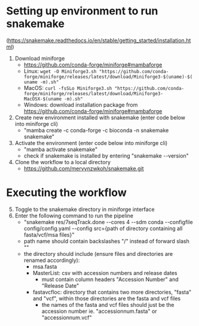 # Setting up environment to run snakemake 
(https://snakemake.readthedocs.io/en/stable/getting_started/installation.html)

1. Download miniforge
   * https://github.com/conda-forge/miniforge#mambaforge
   * Linux: `wget -O Miniforge3.sh "https://github.com/conda-forge/miniforge/releases/latest/download/Miniforge3-$(uname)-$(uname -m).sh"`
   * MacOS: `curl -fsSLo Miniforge3.sh "https://github.com/conda-forge/miniforge/releases/latest/download/Miniforge3-MacOSX-$(uname -m).sh"`
   * Windows: download installation package from https://github.com/conda-forge/miniforge#mambaforge
2. Create new environment installed with snakemake (enter code below into miniforge cli)
   - "mamba create -c conda-forge -c bioconda -n snakemake snakemake"
3. Activate the environment (enter code below into miniforge cli)
   - "mamba activate snakemake"
   - check if snakemake is installed by entering "snakemake --version"
4. Clone the workflow to a local directory
   - https://github.com/mervynzwkoh/snakemake.git

# Executing the workflow

5. Toggle to the snakemake directory in miniforge interface
6. Enter the following command to run the pipeline
   - "snakemake res/7seqTrack.done --cores 4 --sdm conda --configfile config/config.yaml --config src={path of directory containing all fasta/vcf/msa files}"
   - path name should contain backslashes "/" instead of forward slash "\"
   - the directory should include (ensure files and directories are renamed accordingly):
     - msa.fasta
     - MasterList: csv with accession numbers and release dates
       - must contain column headers "Accession Number" and "Release Date"
     - fastavcfloc: directory that contains two more directories, "fasta" and "vcf", within those directories are the fasta and vcf files
       - the names of the fasta and vcf files should just be the accession number ie. "accessionnum.fasta" or "accessionnum.vcf"
